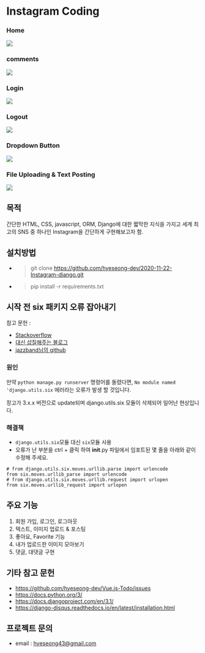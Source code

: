 # Instagram Coding

### Home 
<img src="https://user-images.githubusercontent.com/57933835/99907251-256bf400-2d1f-11eb-8d82-0d93f7f7bff1.png" >

### comments
<img src="https://user-images.githubusercontent.com/57933835/99907984-2ef75b00-2d23-11eb-828e-c093f9dfb30c.png" >

### Login 
<img src="https://user-images.githubusercontent.com/57933835/99907259-33ba1000-2d1f-11eb-9374-85602c9acc44.png" >

### Logout 
<img src="https://user-images.githubusercontent.com/57933835/99907323-8a274e80-2d1f-11eb-980c-7acbe3712339.png" >

### Dropdown Button
<img src="https://user-images.githubusercontent.com/57933835/99907273-43d1ef80-2d1f-11eb-89a4-48e1613ff1ac.png">

### File Uploading & Text Posting
<img src="https://user-images.githubusercontent.com/57933835/99907286-59471980-2d1f-11eb-962e-1202fc3d6574.png">

## 목적
간단한 HTML, CSS, javascript, ORM, Django에 대한 짧막한 지식을 가지고 세계 최고의 SNS 중 하나인 Instagram을 간단하게 구현해보고자 함.


## 설치방법
* > git clone https://github.com/hyeseong-dev/2020-11-22-Instagram-django.git
* > pip install -r requirements.txt

## 시작 전 six 패키지 오류   잡아내기 

참고 문헌 : 
- [Stackoverflow](https://stackoverflow.com/questions/59524941/modulenotfounderror-no-module-named-django-utils-six)
- [대신 삽질해주는 블로그](https://aprkal12-6.tistory.com/2)
- [jazzband님의 github](https://github.com/jazzband/django-sortedm2m/issues/151)
### 원인 
만약 `python manage.py runserver` 명령어를 돌렸다면, `No module named 'django.utils.six` 에러라는 오류가 발생 할 것입니다.

장고가 3.x.x 버전으로 update되며 django.utils.six 모듈이 삭제되어 일어난 현상입니다. 

### 해결책 
- `django.utils.six`모듈 대신 `six`모듈 사용
- 오류가 난 부분을 ctrl + 클릭 하여 __init__.py 파일에서 임포트된 몇 줄을 아래와 같이 수정해 주세요.
  
```text
# from django.utils.six.moves.urllib.parse import urlencode
from six.moves.urllib_parse import urlencode
# from django.utils.six.moves.urllib.request import urlopen
from six.moves.urllib_request import urlopen
```


## 주요 기능 
1. 회원 가입, 로그인, 로그아웃
2. 텍스트, 이미지 업로드 & 포스팅
3. 좋아요, Favorite 기능
4. 내가 업로드한 이미지 모아보기 
5. 댓글, 대댓글 구현


## 기타 참고 문헌
* https://github.com/hyeseong-dev/Vue.js-Todo/issues
* https://docs.python.org/3/
* https://docs.djangoproject.com/en/3.1/
* https://django-disqus.readthedocs.io/en/latest/installation.html

## 프로젝트 문의
* email : hyeseong43@gmail.com



